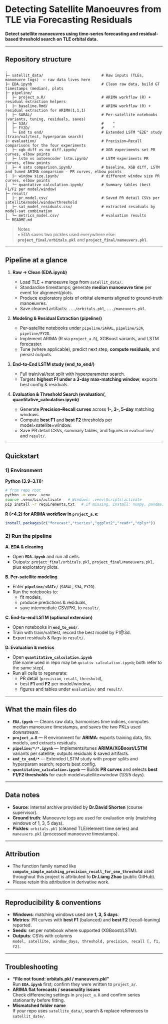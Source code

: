 # Detecting Satellite Manoeuvres from TLE via Forecasting Residuals

**Detect satellite manoeuvres using time-series forecasting and residual-based threshold search on TLE orbital data.**

---

## Repository structure

```
.
├─ satellit_data/                          # Raw inputs (TLEs, manoeuvre logs)  ← raw data lives here
├─ EDA.ipynb                               # Clean raw data, build GT timestamps (median), plots
├─ pipeline/
│  ├─ project_a.R/                         # ARIMA workflow (R) + residual extraction helpers
│  ├─ baseline.Rmd/                        # ARIMA workflow (R) + residual extraction for ARIMA(1,1,1)
│  ├─ SARAL/                               # Per-satellite notebooks (variants, tuning, residuals, saves)
│  ├─ S3A/                                 #    "
│  ├─ FY2D/                                #    "
│  └─ End to end/                          # Extended LSTM "E2E" study (train/val/test, hyperparam search)
├─ evaluation/                             # Precision–Recall comparisons for the four experiments
│  ├─ xgb diff vs no diff.ipynb/           # XGB experiments set PR curves, elbow points
│  ├─ lstm vs autoencoder lstm.ipynb/      # LSTM experiments PR curves, elbow points
│  ├─ 4 sats comparison.ipynb/             # baseline, XGB diff, LSTM and tuned ARIMA comparsion - PR curves, elbow points
│  ├─ window size.ipynb/                   # different window size PR curves, elbow points
│  └─ quantative calculation.ipynb/        # Summary tables (best F1/F2 per model/window)
├─ result/
│  ├─ pr_model.csv/                        # Saved PR detail CSVs per satellite/model/window/threshold
│  ├─ sat_model_residuals.csv/             # extracted residuals by model-sat combination
│  └─ metrics_model.csv/                   # evaluation results
└─ README.md
```

> Notes  
> • EDA saves two pickles used everywhere else: **`project_final/orbitals.pkl`** and **`project_final/maneuvers.pkl`**.

---

## Pipeline at a glance

1) **Raw → Clean (EDA.ipynb)**  
   - Load TLE + manoeuvre logs from `satellit_data/`.  
   - Standardise timestamps; generate **median manoeuvre time** per event for alignment/plots.  
   - Produce exploratory plots of orbital elements aligned to ground-truth manoeuvres.  
   - Save cleaned artifacts: `.../orbitals.pkl`, `.../maneuvers.pkl`.

2) **Modeling & Residual Extraction (pipeline/)**  
   - Per-satellite notebooks under `pipeline/SARAL`, `pipeline/S3A`, `pipeline/FY2D`.  
   - Implement ARIMA (R via `project_a.R`), XGBoost variants, and LSTM forecaster.  
   - Tune (where applicable), predict next step, **compute residuals**, and persist outputs.

3) **End-to-End LSTM study (end_to_end/)**  
   - Full train/val/test split with hyperparameter search.  
   - Targets **highest F1 under a 3-day max-matching window**; exports best config & residuals.

4) **Evaluation & Threshold Search (evaluation/, quantitative_calculation.ipynb)**  
   - Generate **Precision–Recall curves** across **1-, 3-, 5-day** matching windows.  
   - Compute **best F1** and **best F2** thresholds per model×satellite×window.  
   - Save PR detail CSVs, summary tables, and figures in `evaluation/` and `result/`.

---

## Quickstart

### 1) Environment

**Python (3.9–3.11):**
```bash
# from repo root
python -m venv .venv
source .venv/bin/activate   # Windows: .venv\Scripts\activate
pip install -r requirements.txt   # if missing, install: numpy, pandas, scipy, matplotlib, scikit-learn, xgboost, statsmodels, jupyter
```

**R (≥4.2) for ARIMA workflow in `project_a.R`:**
```r
install.packages(c("forecast","tseries","ggplot2","readr","dplyr"))
```

### 2) Run the pipeline

**A. EDA & cleaning**
- Open **`EDA.ipynb`** and run all cells.  
- Outputs: `project_final/orbitals.pkl`, `project_final/maneuvers.pkl`, plus exploratory plots.

**B. Per-satellite modeling**
- Enter **`pipeline/<SAT>/`** (`SARAL`, `S3A`, `FY2D`).
- Run the notebooks to:
  - fit models,
  - produce predictions & residuals,
  - save intermediate CSV/PKL to `result/`.

**C. End-to-end LSTM (optional extension)**
- Open notebooks in **`end_to_end/`**.  
- Train with train/val/test, record the best model by F1@3d.  
- Export residuals & flags to `result/`.

**D. Evaluation & metrics**
- Open **`quantitative_calculation.ipynb`**  
  (file name used in repo may be `qutativ calculation.ipynb`; both refer to the same step).
- Run all cells to regenerate:
  - PR detail (`precision`, `recall`, `threshold`),
  - best **F1** and **F2** per model/window,
  - figures and tables under `evaluation/` and `result/`.

---

## What the main files do

- **`EDA.ipynb`** — Cleans raw data, harmonises time indices, computes median manoeuvre timestamps, and saves the two PKLs used downstream.  
- **`project_a.R`** — R environment for **ARIMA**: exports training data, fits models, and extracts residuals.  
- **`pipeline/*/*.ipynb`** — Implements/tunes **ARIMA/XGBoost/LSTM** variants per satellite; outputs residuals & saved artifacts.  
- **`end_to_end/*`** — Extended LSTM study with proper splits and hyperparam search; reports best config.  
- **`quantitative_calculation.ipynb`** — Builds **PR curves** and selects **best F1/F2 thresholds** for each model×satellite×window (1/3/5 days).

---

## Data notes

- **Source**: Internal archive provided by **Dr.David Shorten** (course supervisor).  
- **Ground truth**: Manoeuvre logs are used for evaluation only (matching windows of 1, 3, 5 days).  
- **Pickles**: `orbitals.pkl` (cleaned TLE/element time series) and `maneuvers.pkl` (processed manoeuvre timestamps).

---

## Attribution

- The function family named like **`compute_simple_matching_precision_recall_for_one_threshold`** used throughout this project is attributed to **Dr.Liang Zhao** (public GitHub).  
- Please retain this attribution in derivative work.

---

## Reproducibility & conventions

- **Windows**: matching windows used are **1, 3, 5 days**.  
- **Metrics**: PR curves with **best F1** (balanced) and **best F2** (recall-leaning) reported.  
- **Seeds**: set per notebook where supported (XGBoost/LSTM).  
- **Outputs**: CSVs with columns  
  `model, satellite, window_days, threshold, precision, recall [, f1, f2]`.

---

## Troubleshooting

- **“File not found: orbitals.pkl / maneuvers.pkl”**  
  Run **`EDA.ipynb`** first; confirm they were written to `project_a/`.
- **ARIMA flat forecasts / seasonality issues**  
  Check differencing settings in `project_a.R` and confirm series stationarity before fitting.
- **Mismatched folder name**  
  If your repo uses `satellite_data/`, search & replace references to `satellit_date/`.
